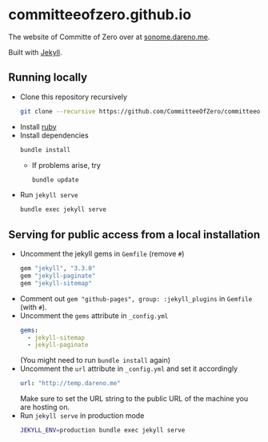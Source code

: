 # committeeofzero.github.io

The website of Committe of Zero over at [sonome.dareno.me](https://sonome.dareno.me).

Built with [Jekyll](https://jekyllrb.com/).

## Running locally

- Clone this repository recursively
  ```sh
  git clone --recursive https://github.com/CommitteeOfZero/committeeofzero.github.io
  ```
- Install [ruby](https://www.ruby-lang.org/en/)
- Install dependencies
  ```sh
  bundle install
  ```
  - If problems arise, try
    ```sh
    bundle update
    ```
- Run `jekyll serve`
  ```sh
  bundle exec jekyll serve
  ```

## Serving for public access from a local installation

- Uncomment the jekyll gems in `Gemfile` (remove `#`)
  ```rb
  gem "jekyll", "3.3.0"
  gem "jekyll-paginate"
  gem "jekyll-sitemap"
  ```
- Comment out `gem "github-pages", group: :jekyll_plugins` in `Gemfile` (with `#`).
- Uncomment the `gems` attribute in `_config.yml`
  ```yml
  gems:
    - jekyll-sitemap
    - jekyll-paginate
  ```
  (You might need to run `bundle install` again)
- Uncomment the `url` attribute in `_config.yml` and set it accordingly
  ```yml
  url: "http://temp.dareno.me"
  ```
  Make sure to set the URL string to the public URL of the machine you are hosting on.
- Run `jekyll serve` in production mode
  ```sh
  JEKYLL_ENV=production bundle exec jekyll serve
  ```
